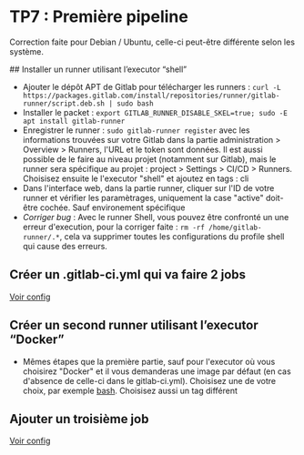 # TP7 : Première pipeline

Correction faite pour Debian / Ubuntu, celle-ci peut-être différente selon les système.

## Installer un runner utilisant l’executor “shell”

* Ajouter le dépôt APT de Gitlab pour télécharger les runners : `curl -L https://packages.gitlab.com/install/repositories/runner/gitlab-runner/script.deb.sh | sudo bash`
* Installer le packet : `export GITLAB_RUNNER_DISABLE_SKEL=true; sudo -E apt install gitlab-runner`
* Enregistrer le runner : `sudo gitlab-runner register` avec les informations trouvées sur votre Gitlab dans la partie administration > Overview > Runners, l'URL et le token sont données. Il est aussi possible de le faire au niveau projet (notamment sur Gitlab), mais le runner sera spécifique au projet : project > Settings > CI/CD > Runners. Choisisez ensuite le l'executor "shell" et ajoutez en tags : cli
* Dans l'interface web, dans la partie runner, cliquer sur l'ID de votre runner et vérifier les paramètrages, uniquement la case "active" doit-être cochée. Sauf environement spécifique 
* *Corriger bug* : Avec le runner Shell, vous pouvez être confronté un une erreur d'execution, pour la corriger faite : `rm -rf /home/gitlab-runner/.*`, cela va supprimer toutes les configurations du profile shell qui cause des erreurs.

## Créer un .gitlab-ci.yml qui va faire 2 jobs

[Voir config](./.gitlab-ci.yml)

## Créer un second runner utilisant l’executor “Docker”

* Mêmes étapes que la première partie, sauf pour l'executor où vous choisirez "Docker" et il vous demanderas une image par défaut (en cas d'absence de celle-ci dans le gitlab-ci.yml). Choisisez une de votre choix, par exemple [bash](https://hub.docker.com/_/bash). Choisisez aussi un tag différent

## Ajouter un troisième job

[Voir config](./.gitlab-ci.yml)
